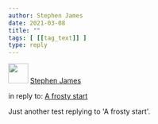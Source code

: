 ```yaml
---
author: Stephen James
date: 2021-03-08
title: ""
tags: [ [[tag_text]] ]
type: reply
---
```

<div class="h-entry">
	<div class="u-author h-card">
  		<img src="https://www.strandlines.blog/static/mstile-150x150.png" class="u-photo" width="40">
  		<a href="https://strandlines.blog/" class="u-url p-name">Stephen James</a>
	</div>
<p>in reply to: <a class="u-in-reply-to" href="https://www.strandlines.blog/2021/02/26/2021_02_26_first_chiffchaff/">A frosty start</a></p>
<p class="e-content">Just another test replying to 'A frosty start'. <p>
 	  <time class="dt-published" datetime="2021-03-08T06:01:03"></time>
	</a>
</p>
</div>